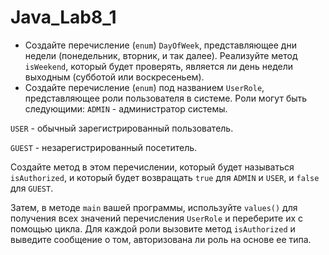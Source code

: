 # Java_Lab8_1

* Создайте перечисление (`enum`) `DayOfWeek`, представляющее дни недели (понедельник, вторник, и так далее). Реализуйте метод `isWeekend`, который будет проверять, является ли день недели выходным (субботой или воскресеньем).
* Создайте перечисление (`enum`) под названием `UserRole`, представляющее роли пользователя в системе. Роли могут быть следующими:
`ADMIN` - администратор системы.

`USER` - обычный зарегистрированный пользователь.

`GUEST` - незарегистрированный посетитель.

Создайте метод в этом перечислении, который будет называться `isAuthorized`, и который будет возвращать `true` для `ADMIN` и `USER`, и `false` для `GUEST`.

Затем, в методе `main` вашей программы, используйте `values()` для получения всех значений перечисления `UserRole` и переберите их с помощью цикла. Для каждой роли вызовите метод `isAuthorized` и выведите сообщение о том, авторизована ли роль на основе ее типа.
